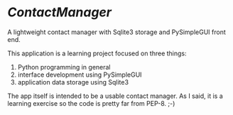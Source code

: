 # _ContactManager_
A lightweight contact manager with Sqlite3 storage and PySimpleGUI front end.

This application is a learning project focused on three things:
  1. Python programming in general
  2. interface development using PySimpleGUI
  3. application data storage using Sqlite3

The app itself is intended to be a usable contact manager. As I said, it is a learning exercise so the code is pretty far from PEP-8. ;-)
